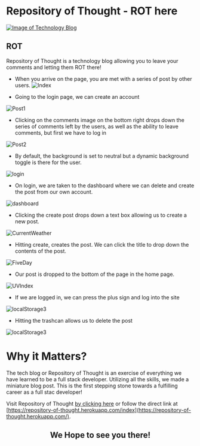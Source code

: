 # Repository of Thought - ROT here
[![Image of Technology Blog
](src/images/ROTSS.PNG
"Technology Blog Homepage")
]()

## **ROT**
Repository of Thought is a technology blog allowing you to leave your comments and letting them ROT there! 


- When you arrive on the page, you are met with a series of post by other users.
![Index](src/images/indexSS.PNG)


- Going to the login page, we can create an account

![Post1](src/images/postSS.PNG)


- Clicking on the comments image on the bottom right drops down the series of comments left by the users, as well as the ability to leave comments, but first we have to log in

![Post2](src/images/post2SS.PNG)


- By default, the background is set to neutral but a dynamic background toggle is there for the user. 

![login](src/images/loginSS.PNG)


- On login, we are taken to the dashboard where we can delete and create the post from our own account. 

![dashboard](src/images/dashboardSS.PNG)


- Clicking the create post drops down a text box allowing us to create a new post. 

![CurrentWeather](src/images/createpostSS.PNG)


- Hitting create, creates the post. We can click the title to drop down the contents of the post. 

![FiveDay](src/images/createpostSS2.PNG)


- Our post is dropped to the bottom of the page in the home page. 

![UVIndex](src/images/allPostSS.PNG)


- If we are logged in, we can press the plus sign and log into the site

![localStorage3](src/images/commentSS.PNG)


- Hitting the trashcan allows us to delete the post

![localStorage3](src/images/deleteSS.PNG)

# Why it Matters?
The tech blog or Repository of Thought is an exercise of everything we have learned to be a full stack developer. Utilizing all the skills, we made a miniature blog post. This is the first stepping stone towards a fulfilling career as a full stac developer!

Visit Repository of Thought [by clicking here](https://repository-of-thought.herokuapp.com/index) or follow the direct link at [https://repository-of-thought.herokuapp.com/index](https://repository-of-thought.herokuapp.com/). 

## <center>We Hope to see you there!</center> ##
